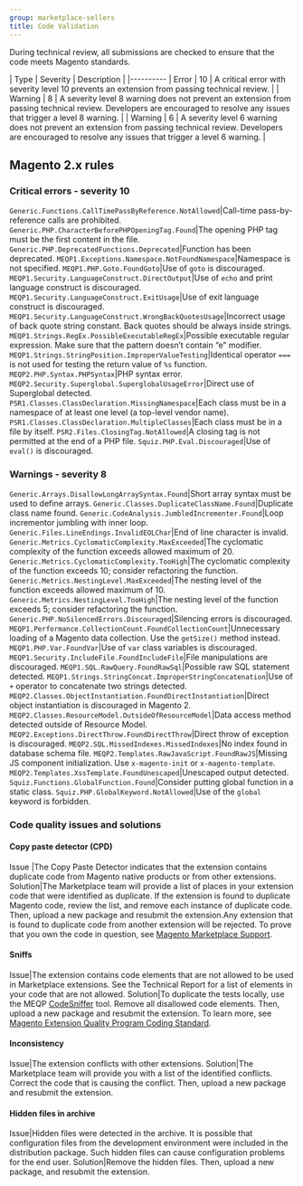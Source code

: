 ```yaml
---
group: marketplace-sellers
title: Code Validation
---
```


During technical review, all submissions are checked to ensure that the code meets Magento standards.

| Type | Severity | Description |
|----------
| Error | 10 | A critical error with severity level 10 prevents an extension from passing technical review. |
| Warning | 8 | A severity level 8 warning does not prevent an extension from passing technical review. Developers are encouraged to resolve any issues that trigger a level 8 warning. |
| Warning | 6 | A severity level 6 warning does not prevent an extension from passing technical review. Developers are encouraged to resolve any issues that trigger a level 6 warning. |

## Magento 2.x rules

### Critical errors - severity 10

`Generic.Functions.CallTimePassByReference.NotAllowed`|Call-time pass-by-reference calls are prohibited.
`Generic.PHP.CharacterBeforePHPOpeningTag.Found`|The opening PHP tag must be the first content in the file.
`Generic.PHP.DeprecatedFunctions.Deprecated`|Function has been deprecated.
`MEQP1.Exceptions.Namespace.NotFoundNamespace`|Namespace is not specified.
`MEQP1.PHP.Goto.FoundGoto`|Use of <code>goto</code> is discouraged.
`MEQP1.Security.LanguageConstruct.DirectOutput`|Use of <code>echo</code> and print language construct is discouraged.
`MEQP1.Security.LanguageConstruct.ExitUsage`|Use of exit language construct is discouraged.
`MEQP1.Security.LanguageConstruct.WrongBackQuotesUsage`|Incorrect usage of back quote string constant. Back quotes should be always inside strings.
`MEQP1.Strings.RegEx.PossibleExecutableRegEx`|Possible executable regular expression. Make sure that the pattern doesn’t contain “e” modifier.
`MEQP1.Strings.StringPosition.ImproperValueTesting`|Identical operator <code>===</code> is not used for testing the return value of <code>%s</code> function.
`MEQP2.PHP.Syntax.PHPSyntax`|PHP syntax error.
`MEQP2.Security.Superglobal.SuperglobalUsageError`|Direct use of Superglobal detected.
`PSR1.Classes.ClassDeclaration.MissingNamespace`|Each class must be in a namespace of at least one level (a top-level vendor name).
`PSR1.Classes.ClassDeclaration.MultipleClasses`|Each class must be in a file by itself.
`PSR2.Files.ClosingTag.NotAllowed`|A closing tag is not permitted at the end of a PHP file.
`Squiz.PHP.Eval.Discouraged`|Use of <code>eval()</code> is discouraged.

### Warnings - severity 8

`Generic.Arrays.DisallowLongArraySyntax.Found`|Short array syntax must be used to define arrays.
`Generic.Classes.DuplicateClassName.Found`|Duplicate class name found.
`Generic.CodeAnalysis.JumbledIncrementer.Found`|Loop incrementor jumbling with inner loop.
`Generic.Files.LineEndings.InvalidEOLChar`|End of line character is invalid.
`Generic.Metrics.CyclomaticComplexity.MaxExceeded`|The cyclomatic complexity of the function exceeds allowed maximum of 20.
`Generic.Metrics.CyclomaticComplexity.TooHigh`|The cyclomatic complexity of the function exceeds 10; consider refactoring the function.
`Generic.Metrics.NestingLevel.MaxExceeded`|The nesting level of the function exceeds allowed maximum of 10.
`Generic.Metrics.NestingLevel.TooHigh`|The nesting level of the function exceeds 5; consider refactoring the function.
`Generic.PHP.NoSilencedErrors.Discouraged`|Silencing errors is discouraged.
`MEQP1.Performance.CollectionCount.FoundCollectionCount`|Unnecessary loading of a Magento data collection. Use the `getSize()` method instead.
`MEQP1.PHP.Var.FoundVar`|Use of `var` class variables is discouraged.
`MEQP1.Security.IncludeFile.FoundIncludeFile`|File manipulations are discouraged.
`MEQP1.SQL.RawQuery.FoundRawSql`|Possible raw SQL statement detected.
`MEQP1.Strings.StringConcat.ImproperStringConcatenation`|Use of `+` operator to concatenate two strings detected.
`MEQP2.Classes.ObjectInstantiation.FoundDirectInstantiation`|Direct object instantiation is discouraged in Magento 2.
`MEQP2.Classes.ResourceModel.OutsideOfResourceModel`|Data access method detected outside of Resource Model.
`MEQP2.Exceptions.DirectThrow.FoundDirectThrow`|Direct throw of exception is discouraged.
`MEQP2.SQL.MissedIndexes.MissedIndexes`|No index found in database schema file.
`MEQP2.Templates.RawJavaScript.FoundRawJS`|Missing JS component initialization. Use `x-magento-init` or `x-magento-template`.
`MEQP2.Templates.XssTemplate.FoundUnescaped`|Unescaped output detected.
`Squiz.Functions.GlobalFunction.Found`|Consider putting global function in a static class.
`Squiz.PHP.GlobalKeyword.NotAllowed`|Use of the `global` keyword is forbidden.

### Code quality issues and solutions

#### Copy paste detector (CPD)

Issue |The Copy Paste Detector indicates that the extension contains duplicate code from Magento native products or from other extensions.
Solution|The Marketplace team will provide a list of places in your extension code that were identified as duplicate. If the extension is found to duplicate Magento code, review the list, and remove each instance of duplicate code. Then, upload a new package and resubmit the extension.Any extension that is found to duplicate code from another extension will be rejected. To prove that you own the code in question, see [Magento Marketplace Support][1].

#### Sniffs

Issue|The extension contains code elements that are not allowed to be used in Marketplace extensions. See the Technical Report for a list of elements in your code that are not allowed.
Solution|To duplicate the tests locally, use the MEQP [CodeSniffer][2] tool. Remove all disallowed code elements. Then, upload a new package and resubmit the extension. To learn more, see [Magento Extension Quality Program Coding Standard][3].

#### Inconsistency

Issue|The extension conflicts with other extensions.
Solution|The Marketplace team will provide you with a list of the identified conflicts. Correct the code that is causing the conflict. Then, upload a new package and resubmit the extension.

#### Hidden files in archive

Issue|Hidden files were detected in the archive. It is possible that configuration files from the development environment were included in the distribution package. Such hidden files can cause configuration problems for the end user.
Solution|Remove the hidden files. Then, upload a new package, and resubmit the extension.

[1]: https://marketplacesupport.magento.com/
[2]: https://github.com/squizlabs/PHP_CodeSniffer
[3]: https://github.com/magento/marketplace-eqp
